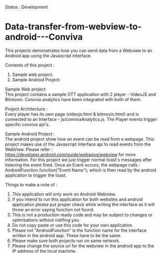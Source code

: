 Status : Development

# Data-transfer-from-webview-to-android---Conviva
This projects demonstrates how you can send data from a Webview to an Android app using the Javascript Interface.

Contents of this project :
1. Sample web project.
2. Sample Android Project.


Sample Web project.  
This project contains a sample OTT application with 2 player - VideoJS and Bitmovin. Conviva analytics have been integrated with both of them. 

Project Architecture :  
Every player has its own page (videojs.html & bitmovin.html) and is connected to an Interface - js/convivaAnalytics.js. The Player events trigger specific conviva api's.

Sample Android Project :  
The android project show how an event can be read from a webpage. This project makes use of the Javascript Interface api to read events from the WebView. 
Please refer : https://developer.android.com/guide/webapps/webview for more information. 
For this project we just trigger normal toast's messages after listening the event fired. 
Once an Event occurs, the webpage calls : AndroidFunction.function("Event Name"); which is then read by the android application to trigger the toast.

Things to make a note of :  
1. This application will only work on Android Webview. 
2. If you intend to run this application for both websites and android application please put proper check while writing the interface as it will throw an error saying function not found.
3. This is not a production ready code and may be subject to changes or optmisations without notifing you.
4. Do not copy paste or use this code for your own application. 
5. Please not "AndroidFunction" is the function name for the interface written in the android app. These have to be the same.
6. Please make sure both projects run on same network.
7. Please change the source url for the webview in the android app to the IP address of the local machine. 